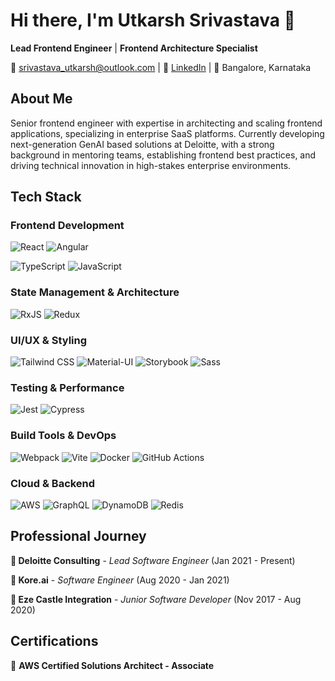 # Hi there, I'm Utkarsh Srivastava 👋

**Lead Frontend Engineer** | **Frontend Architecture Specialist**

📧 srivastava_utkarsh@outlook.com | 💼 [LinkedIn](https://linkedin.com/in/utkarsh-srivastava) | 📍 Bangalore, Karnataka

## About Me

Senior frontend engineer with <!-- **7+ years** of --> expertise in architecting and scaling frontend applications, specializing in enterprise SaaS platforms. Currently developing next-generation GenAI based solutions at Deloitte, with a strong background in mentoring teams, establishing frontend best practices, and driving technical innovation in high-stakes enterprise environments.

<!--## What I Do

🚀 **Leading Innovation**: Currently spearheading the development of enterprise-grade GenAI platforms handling ~150K+ daily requests

🏗️ **Architecture & Scale**: Architecting scalable design systems serving 10+ internal products with 98% component reusability

👥 **Team Leadership**: Managing cross-functional teams and establishing coding standards that reduce deployment time by 50%

📊 **Performance Optimization**: Implementing advanced performance patterns that improve page load times from 8s to 2s -->

## Tech Stack

### Frontend Development
![React](https://img.shields.io/badge/-React-61DAFB?style=flat-square&logo=react&logoColor=black)
![Angular](https://img.shields.io/badge/-Angular-DD0031?style=flat-square&logo=angular&logoColor=white)
<!-- ![Next.js](https://img.shields.io/badge/-Next.js-000000?style=flat-square&logo=next.js&logoColor=white) -->
![TypeScript](https://img.shields.io/badge/-TypeScript-3178C6?style=flat-square&logo=typescript&logoColor=white)
![JavaScript](https://img.shields.io/badge/-JavaScript-F7DF1E?style=flat-square&logo=javascript&logoColor=black)

### State Management & Architecture
![RxJS](https://img.shields.io/badge/-RxJS-B7178C?style=flat-square&logo=reactivex&logoColor=white)
![Redux](https://img.shields.io/badge/-Redux-764ABC?style=flat-square&logo=redux&logoColor=white)

### UI/UX & Styling
![Tailwind CSS](https://img.shields.io/badge/-Tailwind_CSS-38B2AC?style=flat-square&logo=tailwind-css&logoColor=white)
![Material-UI](https://img.shields.io/badge/-Material_UI-0081CB?style=flat-square&logo=material-ui&logoColor=white)
![Storybook](https://img.shields.io/badge/-Storybook-FF4785?style=flat-square&logo=storybook&logoColor=white)
![Sass](https://img.shields.io/badge/-Sass-CC6699?style=flat-square&logo=sass&logoColor=white)

### Testing & Performance
![Jest](https://img.shields.io/badge/-Jest-C21325?style=flat-square&logo=jest&logoColor=white)
![Cypress](https://img.shields.io/badge/-Cypress-17202C?style=flat-square&logo=cypress&logoColor=white)

### Build Tools & DevOps
![Webpack](https://img.shields.io/badge/-Webpack-8DD6F9?style=flat-square&logo=webpack&logoColor=black)
![Vite](https://img.shields.io/badge/-Vite-646CFF?style=flat-square&logo=vite&logoColor=white)
![Docker](https://img.shields.io/badge/-Docker-2496ED?style=flat-square&logo=docker&logoColor=white)
![GitHub Actions](https://img.shields.io/badge/-GitHub_Actions-2088FF?style=flat-square&logo=github-actions&logoColor=white)

### Cloud & Backend
![AWS](https://img.shields.io/badge/-AWS-232F3E?style=flat-square&logo=amazon-aws&logoColor=white)
![GraphQL](https://img.shields.io/badge/-GraphQL-E10098?style=flat-square&logo=graphql&logoColor=white)
![DynamoDB](https://img.shields.io/badge/-DynamoDB-4053D6?style=flat-square&logo=amazon-dynamodb&logoColor=white)
![Redis](https://img.shields.io/badge/-Redis-DC382D?style=flat-square&logo=redis&logoColor=white)

<!--## Key Achievements

💰 **$5M Digital Transformation**: Led frontend architecture for a major digital transformation project

⚡ **Performance Champion**: Reduced bundle sizes by 40% and page load times by 75%

🏆 **Award Winner**: Received outstanding awards under Deloitte's Rewards & Recognition Program

📈 **Scale Expert**: Built platforms processing 150K+ events/hour and handling 50K+ daily requests

🎯 **Zero Downtime**: Led AngularJS to Angular 12 migration with zero downtime -->

## Professional Journey

**🔹 Deloitte Consulting** - *Lead Software Engineer* (Jan 2021 - Present)
<!-- - Leading GenAI platform development and team of 5+ engineers
- Architecting scalable design systems and CI/CD pipelines -->

**🔹 Kore.ai** - *Software Engineer* (Aug 2020 - Jan 2021)
<!-- - Built high-performance web SDKs and bot analytics platforms
- Achieved 100% test coverage and reduced integration time significantly -->

**🔹 Eze Castle Integration** - *Junior Software Developer* (Nov 2017 - Aug 2020)
<!-- - Enhanced SIEM platform performance and built threat detection tools
- Improved Lighthouse scores from 65 to 90 -->

## Certifications

🏅 **AWS Certified Solutions Architect - Associate**

<!-- ## Education

🎓 **Bachelor of Engineering in Computer Science**  
*Visvesvaraya Technological University* | 2012 - 2016 -->

<!-- ## Let's Connect! -->

<!-- I'm always interested in discussing frontend architecture, GenAI applications, team leadership, and innovative web technologies. Feel free to reach out! -->

<!-- ⭐️ *From [utksrivastva](https://github.com/utksrivastva)* -->
